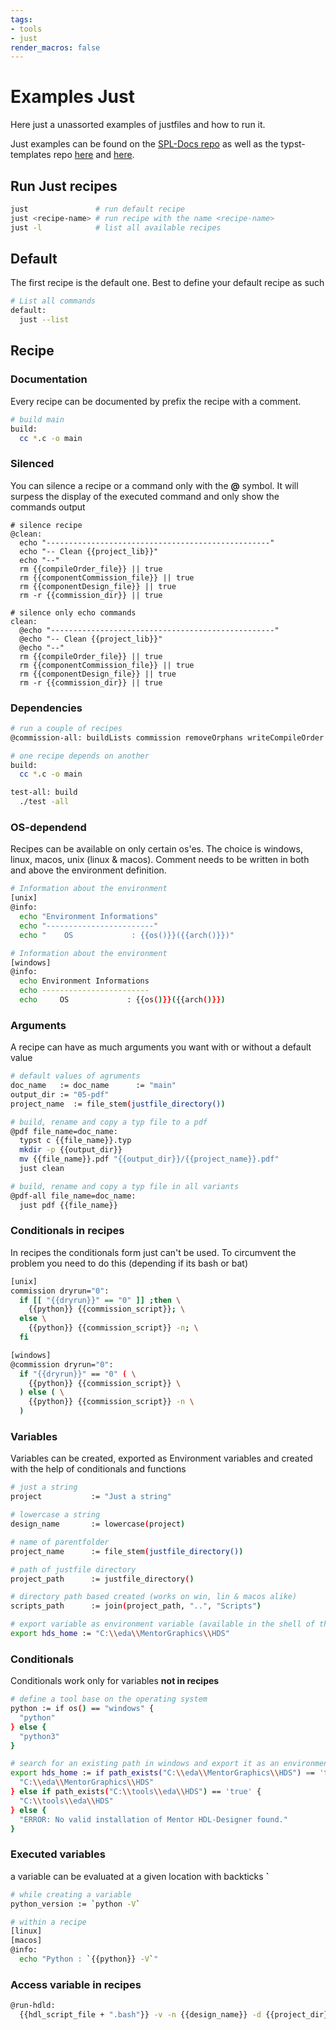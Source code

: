 ```yaml
---
tags:
- tools
- just
render_macros: false
---
```

#  Examples Just

Here just a unassorted examples of justfiles and how to run it.

Just examples can be found on the [SPL-Docs repo](https://gitlab.hevs.ch/SPL/spl-docs/-/blob/master/justfile) as
well as the typst-templates repo [here](https://gitlab.hevs.ch/course/templates/typst-templates/-/blob/main/justfile)
and [here](https://gitlab.hevs.ch/course/templates/typst-templates/-/blob/main/01-templates/script/justfile).

## Run Just recipes

``` bash
just               # run default recipe
just <recipe-name> # run recipe with the name <recipe-name>
just -l            # list all available recipes
```

## Default

The first recipe is the default one. Best to define your default recipe as such

``` bash
# List all commands
default:
  just --list
```

## Recipe

### Documentation

Every recipe can be documented by prefix the recipe with a comment.

``` bash
# build main
build:
  cc *.c -o main
```

### Silenced

You can silence a recipe or a command only with the **@** symbol. It will surpess the display of the executed command and only show the commands output

```
# silence recipe
@clean:
  echo "--------------------------------------------------"
  echo "-- Clean {{project_lib}}"
  echo "--"
  rm {{compileOrder_file}} || true
  rm {{componentCommission_file}} || true
  rm {{componentDesign_file}} || true
  rm -r {{commission_dir}} || true

# silence only echo commands
clean:
  @echo "--------------------------------------------------"
  @echo "-- Clean {{project_lib}}"
  @echo "--"
  rm {{compileOrder_file}} || true
  rm {{componentCommission_file}} || true
  rm {{componentDesign_file}} || true
  rm -r {{commission_dir}} || true
```

### Dependencies

``` bash
# run a couple of recipes
@commission-all: buildLists commission removeOrphans writeCompileOrder compileFileSet

# one recipe depends on another
build:
  cc *.c -o main

test-all: build
  ./test -all
```

### OS-dependend

Recipes can be available on only certain os'es. The choice is windows, linux, macos, unix (linux & macos). Comment needs to be written in both and above the environment definition.

``` bash
# Information about the environment
[unix]
@info:
  echo "Environment Informations"
  echo "------------------------"
  echo "    OS             : {{os()}}({{arch()}})"

# Information about the environment
[windows]
@info:
  echo Environment Informations
  echo ------------------------
  echo     OS             : {{os()}}({{arch()}})
```

### Arguments

A recipe can have as much arguments you want with or without a default value

``` bash
# default values of agruments
doc_name   := doc_name      := "main"
output_dir := "05-pdf"
project_name  := file_stem(justfile_directory())

# build, rename and copy a typ file to a pdf
@pdf file_name=doc_name:
  typst c {{file_name}}.typ
  mkdir -p {{output_dir}}
  mv {{file_name}}.pdf "{{output_dir}}/{{project_name}}.pdf"
  just clean

# build, rename and copy a typ file in all variants
@pdf-all file_name=doc_name:
  just pdf {{file_name}}
```

### Conditionals in recipes

In recipes the conditionals form just can't be used. To circumvent the problem you need to do this (depending if its bash or bat)

``` bash
[unix]
commission dryrun="0":
  if [[ "{{dryrun}}" == "0" ]] ;then \
    {{python}} {{commission_script}}; \
  else \
    {{python}} {{commission_script}} -n; \
  fi

[windows]
@commission dryrun="0":
  if "{{dryrun}}" == "0" ( \
    {{python}} {{commission_script}} \
  ) else ( \
    {{python}} {{commission_script}} -n \
  )
```

### Variables

Variables can be created, exported as Environment variables and created with the help of conditionals and functions

``` bash
# just a string
project           := "Just a string"

# lowercase a string
design_name       := lowercase(project)

# name of parentfolder
project_name      := file_stem(justfile_directory())

# path of justfile directory
project_path      := justfile_directory()

# directory path based created (works on win, lin & macos alike)
scripts_path      := join(project_path, "..", "Scripts")

# export variable as environment variable (available in the shell of the recipes)
export hds_home := "C:\\eda\\MentorGraphics\\HDS"
```

### Conditionals

Conditionals work only for variables **not in recipes**

``` bash
# define a tool base on the operating system
python := if os() == "windows" {
  "python"
} else {
  "python3"
}

# search for an existing path in windows and export it as an environment variable
export hds_home := if path_exists("C:\\eda\\MentorGraphics\\HDS") == 'true' {
  "C:\\eda\\MentorGraphics\\HDS"
} else if path_exists("C:\\tools\\eda\\HDS") == 'true' {
  "C:\\tools\\eda\\HDS"
} else {
  "ERROR: No valid installation of Mentor HDL-Designer found."
}
```

### Executed variables

a variable can be evaluated at a given location with backticks **\`**

``` bash
# while creating a variable
python_version := `python -V`

# within a recipe
[linux]
[macos]
@info:
  echo "Python : `{{python}} -V`"
```

### Access variable in recipes

``` bash
@run-hdld:
  {{hdl_script_file + ".bash"}} -v -n {{design_name}} -d {{project_dir}} -m hds.hdp -y "Board/libero"
```

